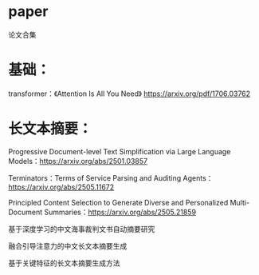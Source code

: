 # paper
论文合集

# 基础：

transformer：《Attention Is All You Need》 https://arxiv.org/pdf/1706.03762


# 长文本摘要：

Progressive Document-level Text Simplification via Large Language Models：https://arxiv.org/abs/2501.03857

Terminators：Terms of Service Parsing and Auditing Agents：https://arxiv.org/abs/2505.11672

Principled Content Selection to Generate Diverse and Personalized Multi-Document Summaries：https://arxiv.org/abs/2505.21859

基于深度学习的中文海事裁判文书自动摘要研究

融合引导注意力的中文长文本摘要生成

基于关键特征的长文本摘要生成方法


